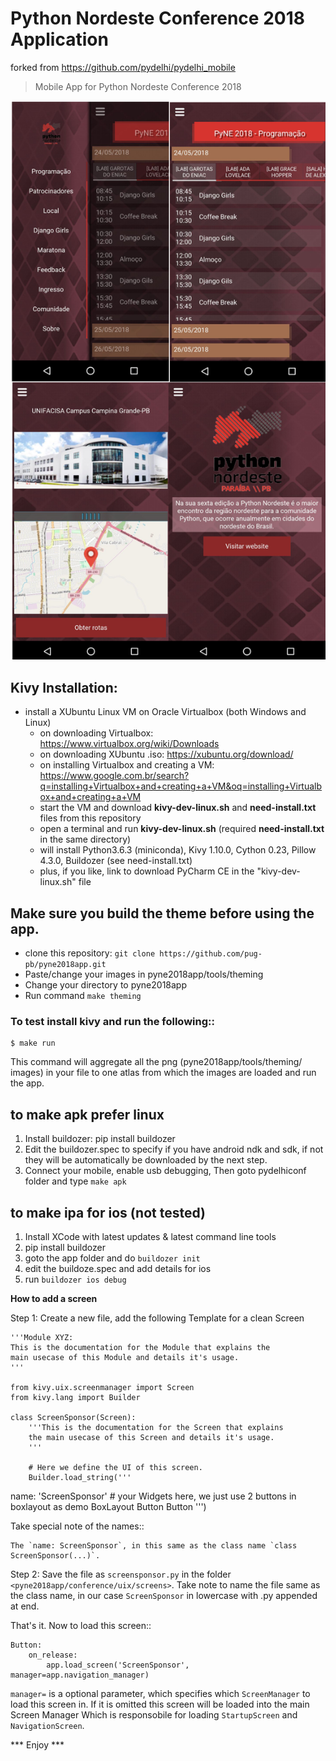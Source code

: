 Python Nordeste Conference 2018 Application 
===========================================

forked from https://github.com/pydelhi/pydelhi_mobile

> Mobile App for Python Nordeste Conference 2018

![Screenshots from app](screen.png?raw=true "Sreenshots from app")

## Kivy Installation:
- install a XUbuntu Linux VM on Oracle Virtualbox (both Windows and Linux)
  - on downloading Virtualbox: https://www.virtualbox.org/wiki/Downloads
  - on downloading XUbuntu .iso: https://xubuntu.org/download/
  - on installing Virtualbox and creating a VM: https://www.google.com.br/search?q=installing+Virtualbox+and+creating+a+VM&oq=installing+Virtualbox+and+creating+a+VM
  - start the VM and download **kivy-dev-linux.sh** and **need-install.txt** files from this repository
  - open a terminal and run **kivy-dev-linux.sh** (required **need-install.txt** in the same directory)
  - will install Python3.6.3 (miniconda), Kivy 1.10.0, Cython 0.23, Pillow 4.3.0, Buildozer (see need-install.txt)
  - plus, if you like, link to download PyCharm CE in the "kivy-dev-linux.sh" file

## Make sure you build the theme before using the app.
   - clone this repository: `git clone https://github.com/pug-pb/pyne2018app.git`
   - Paste/change your images in pyne2018app/tools/theming
   - Change your directory to pyne2018app
   - Run command ``make theming`` 

### To test install kivy and run the following::
    $ make run

This command will aggregate all the png (pyne2018app/tools/theming/ images) in your file to one atlas
from which the images are loaded and run the app.

## to make apk **prefer linux**

1. Install buildozer: pip install buildozer
2. Edit the buildozer.spec to specify if you have android ndk and sdk,
   if not they will be automatically be downloaded by the next step.
3. Connect your mobile, enable usb debugging, Then goto pydelhiconf
   folder and type `make apk`

## to make ipa for ios **(not tested)**

1. Install XCode with latest updates & latest command line tools
2. pip install buildozer
3. goto the app folder and do `buildozer init`
4. edit the buildoze.spec and add details for ios
5. run `buildozer ios debug`

**How to add a screen**

Step 1: Create a new file, add the following Template for a clean Screen

	'''Module XYZ:
	This is the documentation for the Module that explains the
	main usecase of this Module and details it's usage.
	'''

	from kivy.uix.screenmanager import Screen
	from kivy.lang import Builder

	class ScreenSponsor(Screen):
	    '''This is the documentation for the Screen that explains
	    the main usecase of this Screen and details it's usage.
	    '''

	    # Here we define the UI of this screen.
	    Builder.load_string('''
<ScreenSponsor>
	name: 'ScreenSponsor'
	# your Widgets here,  we just use 2 buttons in boxlayout as demo
	BoxLayout
	    Button
	    Button
	''')

Take special note of the names::

    The `name: ScreenSponsor`, in this same as the class name `class ScreenSponsor(...)`.


Step 2: Save the file as `screensponsor.py` in the folder `<pyne2018app/conference/uix/screens>`. Take note to name the file same as the class name,  in our case `ScreenSponsor` in lowercase with .py appended at end.

That's it. Now to load this screen::

    Button:
    	on_release:
            app.load_screen('ScreenSponsor', manager=app.navigation_manager)

`manager=` is a optional parameter, which specifies which `ScreenManager` to load this screen in.
If it is omitted this screen will be loaded into the main Screen Manager Which is responsobile for loading `StartupScreen` and `NavigationScreen`.


***   Enjoy   ***
